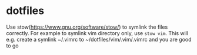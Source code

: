 # dotfiles

Use stow(https://www.gnu.org/software/stow/) to symlink the files correctly.
For example to symlink vim directory only, use ```stow vim```. This will e.g. create a symlink ~/.vimrc to ~/dotfiles/vim/.vim/.vimrc and you are good to go 


